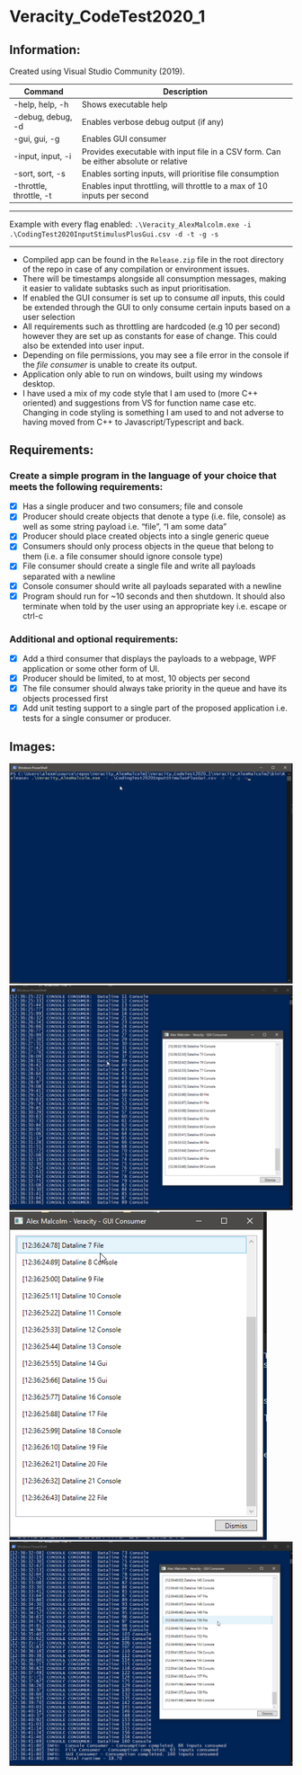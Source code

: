# Veracity_CodeTest2020_1

## Information:
Created using Visual Studio Community (2019).

| Command						| Description   |
|---							|---|
| -help, help, -h				| Shows executable help   |
| -debug, debug, -d			| Enables verbose debug output (if any)  |
| -gui, gui, -g				| Enables GUI consumer  |
| -input, input, -i			| Provides executable with input file in a CSV form. Can be either absolute or relative  |
| -sort, sort, -s				| Enables sorting inputs, will prioritise file consumption  |
| -throttle, throttle, -t		| Enables input throttling, will throttle to a max of 10 inputs per second  |
---

Example with every flag enabled: `.\Veracity_AlexMalcolm.exe -i .\CodingTest2020InputStimulusPlusGui.csv -d -t -g -s`

---
* Compiled app can be found in the `Release.zip` file in the root directory of the repo in case of any compilation or environment issues.
* There will be timestamps alongside all consumption messages, making it easier to validate subtasks such as input prioritisation.
* If enabled the GUI consumer is set up to consume *all* inputs, this could be extended through the GUI to only consume certain inputs based on a user selection
* All requirements such as throttling are hardcoded (e.g 10 per second) however they are set up as constants for ease of change. This could also be extended into user input.
* Depending on file permissions, you may see a file error in the console if the *file consumer* is unable to create its output. 
* Application only able to run on windows, built using my windows desktop.
* I have used a mix of my code style that I am used to (more C++ oriented) and suggestions from VS for function name case etc. Changing in code styling is something I am used to and not adverse to having moved from C++ to Javascript/Typescript and back.

## Requirements:
### Create a simple program in the language of your choice that meets the following requirements:
- [x] Has a single producer and two consumers; file and console
- [x] Producer should create objects that denote a type (i.e. file, console) as well as some string payload i.e. “file”, “I am some data”
- [x] Producer should place created objects into a single generic queue
- [x] Consumers should only process objects in the queue that belong to them (i.e. a file consumer should ignore console type)
- [x] File consumer should create a single file and write all payloads separated with a newline
- [x] Console consumer should write all payloads separated with a newline
- [x] Program should run for ~10 seconds and then shutdown. It should also terminate when told by the user using an appropriate key i.e. escape or ctrl-c
### Additional and optional requirements:
- [x] Add a third consumer that displays the payloads to a webpage, WPF application or some other form of UI.
- [x] Producer should be limited, to at most, 10 objects per second
- [x] The file consumer should always take priority in the queue and have its objects processed first
- [x] Add unit testing support to a single part of the proposed application i.e. tests for a single consumer or producer.

## Images:

![Starting](./images/starting_app.png)
![Running](./images/running_app.png)
![GUI](./images/gui_consumer.png)
![Complete](./images/completed_app.png)